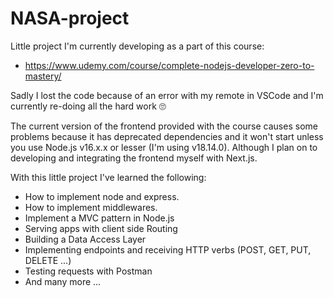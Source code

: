 # NASA-project

Little project I'm currently developing as a part of this course:
- https://www.udemy.com/course/complete-nodejs-developer-zero-to-mastery/

Sadly I lost the code because of an error with my remote in VSCode and I'm currently re-doing all the hard work 🙄

The current version of the frontend provided with the course causes some problems because it has
deprecated dependencies and it won't start unless you use Node.js v16.x.x or lesser (I'm using v18.14.0). Although I plan
on to developing and integrating the frontend myself with Next.js.

With this little project I've learned the following:
  - How to implement node and express.
  - How to implement middlewares.
  - Implement a MVC pattern in Node.js
  - Serving apps with client side Routing
  - Building a Data Access Layer
  - Implementing endpoints and receiving HTTP verbs (POST, GET, PUT, DELETE ...)
  - Testing requests with Postman
  - And many more ...
